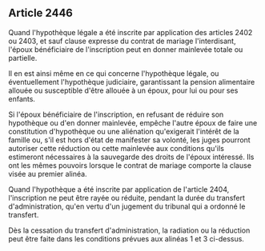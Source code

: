 Article 2446
----
Quand l'hypothèque légale a été inscrite par application des articles 2402 ou
2403, et sauf clause expresse du contrat de mariage l'interdisant, l'époux
bénéficiaire de l'inscription peut en donner mainlevée totale ou partielle.

Il en est ainsi même en ce qui concerne l'hypothèque légale, ou éventuellement
l'hypothèque judiciaire, garantissant la pension alimentaire allouée ou
susceptible d'être allouée à un époux, pour lui ou pour ses enfants.

Si l'époux bénéficiaire de l'inscription, en refusant de réduire son hypothèque
ou d'en donner mainlevée, empêche l'autre époux de faire une constitution
d'hypothèque ou une aliénation qu'exigerait l'intérêt de la famille ou, s'il est
hors d'état de manifester sa volonté, les juges pourront autoriser cette
réduction ou cette mainlevée aux conditions qu'ils estimeront nécessaires à la
sauvegarde des droits de l'époux intéressé. Ils ont les mêmes pouvoirs lorsque
le contrat de mariage comporte la clause visée au premier alinéa.

Quand l'hypothèque a été inscrite par application de l'article 2404,
l'inscription ne peut être rayée ou réduite, pendant la durée du transfert
d'administration, qu'en vertu d'un jugement du tribunal qui a ordonné le
transfert.

Dès la cessation du transfert d'administration, la radiation ou la réduction
peut être faite dans les conditions prévues aux alinéas 1 et 3 ci-dessus.
